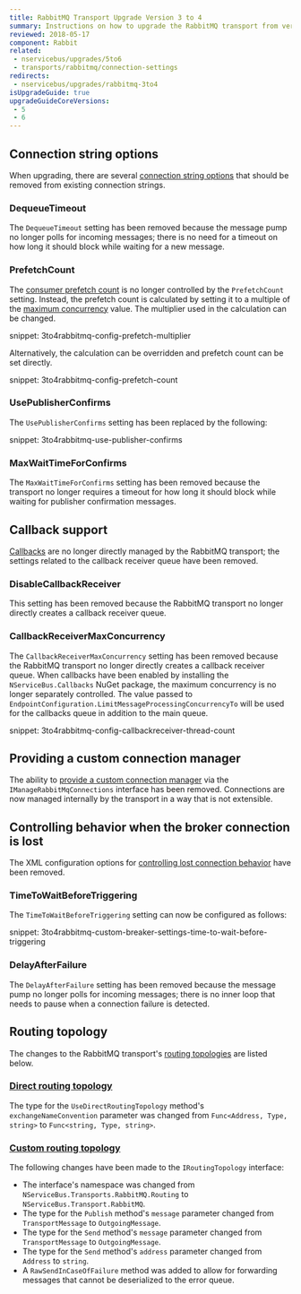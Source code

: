 ```yaml
---
title: RabbitMQ Transport Upgrade Version 3 to 4
summary: Instructions on how to upgrade the RabbitMQ transport from version 3 to 4.
reviewed: 2018-05-17
component: Rabbit
related:
 - nservicebus/upgrades/5to6
 - transports/rabbitmq/connection-settings
redirects:
 - nservicebus/upgrades/rabbitmq-3to4
isUpgradeGuide: true
upgradeGuideCoreVersions:
 - 5
 - 6
---
```



## Connection string options

When upgrading, there are several [connection string options](/transports/rabbitmq/connection-settings.md?version=rabbit_3#connection-string-options) that should be removed from existing connection strings.


### DequeueTimeout

The `DequeueTimeout` setting has been removed because the message pump no longer polls for incoming messages; there is no need for a timeout on how long it should block while waiting for a new message.


### PrefetchCount

The [consumer prefetch count](http://www.rabbitmq.com/amqp-0-9-1-reference.html#basic.qos.prefetch-count) is no longer controlled by the `PrefetchCount` setting. Instead, the prefetch count is calculated by setting it to a multiple of the [maximum concurrency](/nservicebus/operations/tuning.md#tuning-concurrency) value. The multiplier used in the calculation can be changed.

snippet: 3to4rabbitmq-config-prefetch-multiplier

Alternatively, the calculation can be overridden and prefetch count can be set directly.

snippet: 3to4rabbitmq-config-prefetch-count


### UsePublisherConfirms

The `UsePublisherConfirms` setting has been replaced by the following: 

snippet: 3to4rabbitmq-use-publisher-confirms


### MaxWaitTimeForConfirms

The `MaxWaitTimeForConfirms` setting has been removed because the transport no longer requires a timeout for how long it should block while waiting for publisher confirmation messages.


## Callback support

[Callbacks](/transports/rabbitmq/callbacks.md?version=rabbit_3) are no longer directly managed by the RabbitMQ transport; the settings related to the callback receiver queue have been removed.


### DisableCallbackReceiver

This setting has been removed because the RabbitMQ transport no longer directly creates a callback receiver queue.


### CallbackReceiverMaxConcurrency

The `CallbackReceiverMaxConcurrency` setting has been removed because the RabbitMQ transport no longer directly creates a callback receiver queue. When callbacks have been enabled by installing the `NServiceBus.Callbacks` NuGet package, the maximum concurrency is no longer separately controlled. The value passed to `EndpointConfiguration.LimitMessageProcessingConcurrencyTo` will be used for the callbacks queue in addition to the main queue.

snippet: 3to4rabbitmq-config-callbackreceiver-thread-count


## Providing a custom connection manager

The ability to [provide a custom connection manager](/transports/rabbitmq/connection-settings.md?version=rabbit_3#providing-a-custom-connection-manager) via the `IManageRabbitMqConnections` interface has been removed. Connections are now managed internally by the transport in a way that is not extensible.


## Controlling behavior when the broker connection is lost

The XML configuration options for [controlling lost connection behavior](/transports/rabbitmq/connection-settings.md?version=rabbit_3#controlling-behavior-when-the-broker-connection-is-lost) have been removed.


### TimeToWaitBeforeTriggering

The `TimeToWaitBeforeTriggering` setting can now be configured as follows:

snippet: 3to4rabbitmq-custom-breaker-settings-time-to-wait-before-triggering


### DelayAfterFailure

The `DelayAfterFailure` setting has been removed because the message pump no longer polls for incoming messages; there is no inner loop that needs to pause when a connection failure is detected.


## Routing topology

The changes to the RabbitMQ transport's [routing topologies](/transports/rabbitmq/routing-topology.md) are listed below.


### [Direct routing topology](/transports/rabbitmq/routing-topology.md#direct-routing-topology)

The type for the `UseDirectRoutingTopology` method's `exchangeNameConvention` parameter was changed from `Func<Address, Type, string>` to `Func<string, Type, string>`.


### [Custom routing topology](/transports/rabbitmq/routing-topology.md#custom-routing-topology)

The following changes have been made to the `IRoutingTopology` interface:

 * The interface's namespace was changed from `NServiceBus.Transports.RabbitMQ.Routing` to `NServiceBus.Transport.RabbitMQ`.
 * The type for the `Publish` method's `message` parameter changed from `TransportMessage` to `OutgoingMessage`.
 * The type for the `Send` method's `message` parameter changed from `TransportMessage` to `OutgoingMessage`.
 * The type for the `Send` method's `address` parameter changed from `Address` to `string`.
 * A `RawSendInCaseOfFailure` method was added to allow for forwarding messages that cannot be deserialized to the error queue.
